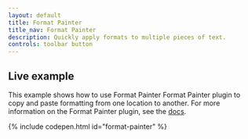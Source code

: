 ```yaml
---
layout: default
title: Format Painter
title_nav: Format Painter
description: Quickly apply formats to multiple pieces of text.
controls: toolbar button
---
```



## Live example

This example shows how to use Format Painter Format Painter plugin to copy and paste formatting from one location to another. For more information on the Format Painter plugin, see the [docs]({{site.baseurl}}/plugins/formatpainter/).

{% include codepen.html id="format-painter" %}